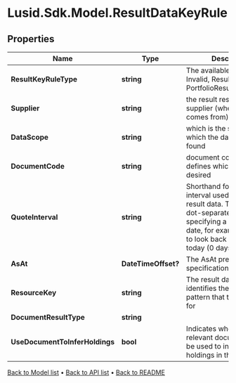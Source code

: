 # Lusid.Sdk.Model.ResultDataKeyRule

## Properties

Name | Type | Description | Notes
------------ | ------------- | ------------- | -------------
**ResultKeyRuleType** | **string** | The available values are: Invalid, ResultDataKeyRule, PortfolioResultDataKeyRule | 
**Supplier** | **string** | the result resource supplier (where the data comes from) | 
**DataScope** | **string** | which is the scope in which the data should be found | 
**DocumentCode** | **string** | document code that defines which document is desired | 
**QuoteInterval** | **string** | Shorthand for the time interval used to select result data. This must be a dot-separated string              specifying a start and end date, for example &#39;5D.0D&#39; to look back 5 days from today (0 days ago). | [optional] 
**AsAt** | **DateTimeOffset?** | The AsAt predicate specification. | [optional] 
**ResourceKey** | **string** | The result data key that identifies the address pattern that this is a rule for | 
**DocumentResultType** | **string** |  | 
**UseDocumentToInferHoldings** | **bool** | Indicates whether the relevant document should be used to infer the set of holdings in the valuation. | [optional] 

[Back to Model list](../README.md#documentation-for-models) &#8226; [Back to API list](../README.md#documentation-for-api-endpoints) &#8226; [Back to README](../README.md)


